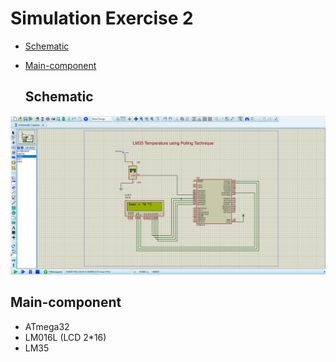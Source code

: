 # Simulation Exercise 2
- [Schematic](#Schematic)
- [Main-component](#Main-component)


  ## Schematic

<img src="https://github.com/HESHAM47GAMAL/Embedded_sysytem_project_learn/blob/main/interface_p2/3.ADC/Proteus_simulation/4.Exercise4/Schematic.png">

  ## Main-component

- ATmega32
- LM016L (LCD 2*16)
- LM35

